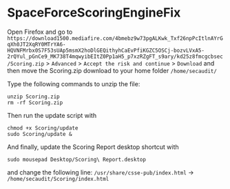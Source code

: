 # SpaceForceScoringEngineFix

Open Firefox and go to `https://download1500.mediafire.com/4bmebz9w73pgALKwk_Txf26npPcItlnAYrGqXh0JT2XqRY0MTrYA6-HQVNFMrbx0S7F53sUAp5msmX2hoDlGEQithyhCaEvPfiKGZC5OSCj-bozvLVxA5-2rQYul_pGnCe9_MK738T4mqwyibEItZ0Pp1aH5_p7xzRZgFT_s9ary/kd25z8fmcgcbsec/Scoring.zip` > `Advanced` > `Accept the risk and continue` > `Download` and then move the Scoring.zip download to your home folder `/home/secaudit/`

Type the following commands to unzip the file:
```
unzip Scoring.zip
rm -rf Scoring.zip
```

Then run the update script with
```
chmod +x Scoring/update
sudo Scoring/update &
```

And finally, update the Scoring Report desktop shortcut with
```
sudo mousepad Desktop/Scoring\ Report.desktop
```
and change the following line: `/usr/share/csse-pub/index.html` -> `/home/secaudit/Scoring/index.html`
